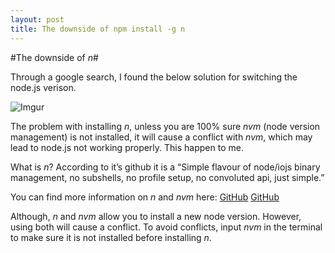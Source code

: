 ```yaml
---
layout: post
title: The downside of npm install -g n
---
```


#The downside of *n*#

Through a google search, I found the below solution for switching the node.js verison.

![Imgur](http://i.imgur.com/Ww2oIPZ.png?1)

The problem with installing *n*, unless you are 100% sure *nvm* (node version management) is not installed, it will cause a conflict with *nvm*, which may lead to node.js not working properly. This happen to me.

What is *n*? According to it’s github it is a  “Simple flavour of node/iojs binary management, no subshells, no profile setup, no convoluted api, just simple.” 

You can find more information on *n* and *nvm* here: [GitHub](https://github.com/tj/n) [GitHub](https://github.com/creationix/nvm) 

Although, *n* and *nvm* allow you to install a new node version. However, using both will cause a conflict. To avoid conflicts, input *nvm* in the terminal to make sure it is not installed before installing *n*.  
